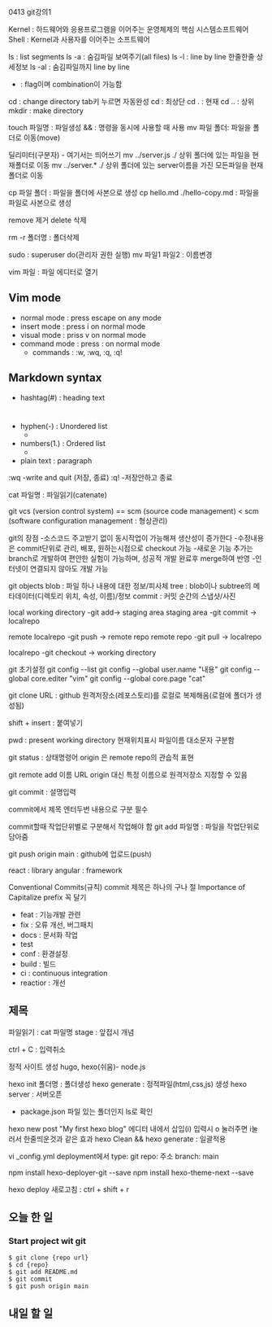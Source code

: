 0413 git강의1

Kernel : 하드웨어와 응용프로그램을 이어주는
운영체제의 핵심 시스템소프트웨어
Shell : Kernel과 사용자를 이어주는 소프트웨어

ls : list segments
ls -a : 숨김파일 보여주기(all files)
ls -l : line by line 한줄한줄 상세정보
ls -al : 숨김파일까지 line by line

- : flag이며 combination이 가능함

cd : change directory
tab키 누르면 자동완성
cd : 최상단
cd . : 현재
cd .. : 상위
mkdir : make directory

touch 파일명 : 파일생성
&& : 명령을 동시에 사용할 때 사용
mv 파일 폴더: 파일을 폴더로 이동(move)

딜리미터(구분자) - 여기서는 띄어쓰기
mv ../server.js ./
상위 폴더에 있는 파일을 현재폴더로 이동
mv ../server.* ./
상위 폴더에 있는 server이름을 가진 모든파일을
현재폴더로 이동

cp 파일 폴더 : 파일을 폴더에 사본으로 생성
cp hello.md ./hello-copy.md : 파일을 파일로 사본으로 생성

remove 제거
delete 삭제

rm -r 폴더명 : 폴더삭제

sudo : superuser do(관리자 권한 실행)
mv 파일1 파일2 : 이름변경

vim 파일 : 파일 에디터로 열기

## Vim mode

- normal mode : press escape on any mode
- insert mode : press i on normal mode
- visual mode : priss v on normal mode
- command mode : press : on normal mode
  - commands : :w, :wq, :q, :q!

## Markdown syntax

- hashtag(#) : heading text <h1></h1>
- hyphen(-) : Unordered list <ul><li></li></ul>
- numbers(1.) : Ordered list <ul><li></li></ul>
- plain text : paragraph <p></p>

:wq -write and quit (저장, 종료)
:q! -저장안하고 종료

cat 파일명 : 파일읽기(catenate)

git 
vcs (version control system) 
 == scm (source code management)
 < scm (software configuration management : 형상관리)

git의 장점
-소스코드 주고받기 없이 동시작업이 가능해져 생산성이 증가한다
-수정내용은 commit단위로 관리, 배포, 원하는시점으로 checkout 가능
-새로운 기능 추가는 branch로 개발하여 편안한 실험이 가능하며,
성공적 개발 완료후 merge하여 반영
-인터넷이 연결되지 않아도 개발 가능

git objects
blob : 파일 하나 내용에 대한 정보/피사체
tree : blob이나 subtree의 메타데이터(디렉토리 위치, 속성, 이름)/정보
commit : 커밋 순간의 스냅샷/사진

local
working directory -git add-> staging area
staging area -git commit -> localrepo

remote
localrepo -git push -> remote repo
remote repo -git pull -> localrepo

localrepo -git checkout -> working directory

git 초기설정
git config --list
git config --global user.name "내용"
git config --global core.editer "vim"
git config --global core.page "cat"

git clone URL : github 원격저장소(레포스토리)를 
로컬로 복제해옴(로컬에 폴더가 생성됨)

shift + insert : 붙여넣기

pwd : present working directory 현재위치표시
파일이름 대소문자 구분함

git status : 상태명령어
origin 은 remote repo의 관습적 표현

git remote add 이름 URL
origin 대신 특정 이름으로 원격저장소 지정할 수 있음

git commit : 설명입력

commit에서
제목 엔터두번 내용으로 구분 필수

commit할때 작업단위별로 구분해서 작업해야 함
git add 파일명 : 파일을 작업단위로 담아줌

git push origin main : github에 업로드(push)

react : library 
angular : framework

Conventional Commits(규칙)
commit 제목은 하나의 구나 절
Importance of Capitalize
prefix 꼭 달기
 - feat : 기능개발 관련
 - fix : 오류 개선, 버그패치
 - docs : 문서화 작업
 - test 
 - conf : 환경설정
 - build : 빌드
 - ci : continuous integration
 - reactior : 개선

## 제목


파일읽기 : cat 파일명
stage : 앞접시 개념

ctrl + C : 입력취소


정적 사이트 생성
hugo, hexo(쉬움)- node.js

hexo init 폴더명 : 폴더생성
hexo generate : 정적파일(html,css,js) 생성
hexo server : 서버오픈
 - package.json 파일 있는 폴더인지
ls로 확인

hexo new post "My first hexo blog"
에디터 내에서 삽입(i) 입력시
o 눌러주면 i눌러서 한줄띄운것과 같은 효과
hexo Clean && hexo generate : 일괄적용

vi _config.yml
deployment에서
type: git
repo: 주소
branch: main

npm install hexo-deployer-git --save
npm install hexo-theme-next --save

hexo deploy
새로고침 : ctrl + shift + r



## 오늘 한 일

### Start project wit git

```shell
$ git clone {repo url}
$ cd {repo}
$ git add README.md
$ git commit
$ git push origin main
```


## 내일 할 일
